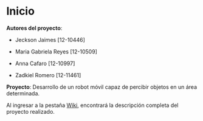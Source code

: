 # Inicio

**Autores del proyecto**: 

* Jeckson Jaimes [12-10446]

* Maria Gabriela Reyes [12-10509]

* Anna Cafaro [12-10997]
* Zadkiel Romero [12-11461]

**Proyecto**: Desarrollo de un robot móvil capaz de percibir objetos en un área determinada.

Al ingresar a la pestaña [Wiki](https://github.com/AGV-G1USB/Inicio/wiki), encontrará la descripción completa del proyecto realizado.

